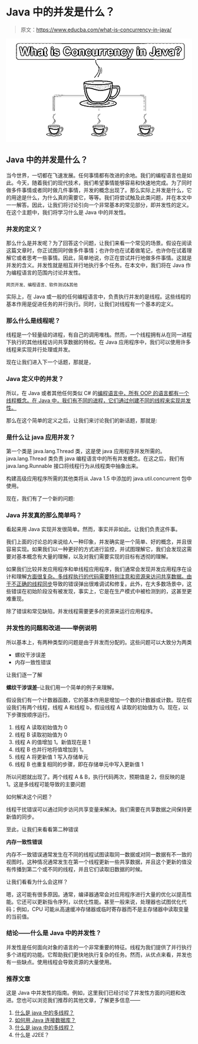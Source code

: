 # Java 中的并发是什么？

> 原文：<https://www.educba.com/what-is-concurrency-in-java/>

![What-is-Concurrency-in-Java](img/c00141c945634cab32a8c5e73fb35820.png)



## Java 中的并发是什么？

当今世界，一切都在飞速发展。任何事情都有改进的余地。我们的编程语言也是如此。今天，随着我们的现代技术，我们希望事情能够容易和快速地完成。为了同时做多件事情或者同时做几件事情，并发的概念出现了。那么实际上并发是什么，它的用途是什么，为什么真的需要它，等等。我们将尝试触及此类问题，并在本文中一一解答。因此，让我们将讨论引向一个非常基本的常见部分，即并发性的定义。在这个主题中，我们将学习什么是 Java 中的并发性。

### 并发的定义？

那么什么是并发呢？为了回答这个问题，让我们来看一个常见的场景。假设在阅读这篇文章时，你正试图同时做多件事情；也许你也在试着做笔记，也许你在试着理解它或者思考一些事情。因此，简单地说，你正在尝试并行地做多件事情。这就是并发的含义。并发性就是相互并行地执行多个任务。在本文中，我们将在 Java 作为编程语言的范围内讨论并发性。

<small>网页开发、编程语言、软件测试&其他</small>

实际上，在 Java 或一般的任何编程语言中，负责执行并发的是线程。这些线程的基本作用是促进任务的并行执行。同时，让我们对线程有一个基本的定义。

### 那么什么是线程呢？

线程是一个轻量级的进程，有自己的调用堆栈。然而，一个线程拥有从在同一进程下执行的其他线程访问共享数据的特权。在 Java 应用程序中，我们可以使用许多线程来实现并行处理或并发。

现在让我们进入下一个话题，那就是，

### Java 定义中的并发？

所以，在 Java 或者其他任何类似 C# 的[编程语言中，所有 OOP 的语言都有一个线程概念。在 Java 中，我们有不同的进程，它们通过创建不同的线程来实现并发性。](https://www.educba.com/uses-of-c-sharp/)

那么在这个简单的定义之后，让我们来讨论我们的新话题，那就是:

### 是什么让 java 应用并发？

第一个类是 java.lang.Thread 类，这是使 java 应用程序并发所需的。java.lang.Thread 类负责 java 编程语言中的所有并发概念。在这之后，我们有 java.lang.Runnable 接口将线程行为从线程类中抽象出来。

构建高级应用程序所需的其他类将从 Java 1.5 中添加的 java.util.concurrent 包中使用。

现在，我们有了一个新的问题:

### Java 并发真的那么简单吗？

看起来用 Java 实现并发很简单。然而，事实并非如此。让我们负责这件事。

我们上面的讨论总的来说给人一种印象，并发确实是一个简单、好的概念，并且很容易实现。如果我们以一种更好的方式进行监控，并试图理解它，我们会发现这需要对基本概念有大量的理解，以及对我们需要实现的目标有透彻的理解。

如果我们比较并发应用程序和单线程应用程序，我们通常会发现并发应用程序在设计和理解[方面很复杂。多线程执行的代码需要特别注意和资源来访问共享数据。由于不正确的线程](https://www.educba.com/career-in-designing/)[同步](https://www.educba.com/what-is-synchronization-in-java/)导致的错误弹出很难调试和修复。此外，在大多数场景中，这些错误在初始阶段没有被发现，事实上，它是在生产模式中被检测到的，这甚至更难重现。

除了错误和常见缺陷，并发线程需要更多的资源来运行应用程序。

### 并发性的问题和改进——举例说明

所以基本上，有两种类型的问题是由于并发而分配的。这些问题可以大致分为两类

*   螺纹干涉误差
*   内存一致性错误

让我们逐一了解

**螺纹干涉误差**–让我们用一个简单的例子来理解。

假设我们有一个计数器函数，它的基本作用是增加一个数的计数器或计数。现在假设我们有两个线程，线程 A 和线程 b，假设线程 A 读取的初始值为 0。现在，以下步骤按顺序运行。

1.  线程 A 读取初始值为 0
2.  线程 B 读取初始值为 0
3.  线程 A 的值增加 1。新值现在是 1
4.  线程 B 也并行地将值增加到 1。
5.  线程 A 将更新值 1 写入存储单元
6.  线程 B 也重复相同的步骤，即在存储单元中写入更新值 1

所以问题就出现了。两个线程 A & B，执行代码两次，预期值是 2，但反映的是 1。这是多线程可能导致的主要问题

如何解决这个问题？

线程干扰错误可以通过同步访问共享变量来解决。我们需要在共享数据之间保持更新值的同步。

至此，让我们来看看第二种错误

**内存一致性错误**

内存不一致错误通常发生在不同的线程试图读取同一数据或对同一数据有不一致的视图时。这种情况通常发生在第一个线程更新一些共享数据，并且这个更新的值没有传播到第二个或不同的线程，并且它们读取旧数据的时候。

让我们看看为什么会这样？

嗯，这可能有很多原因。通常，编译器通常会对应用程序进行大量的优化以提高性能。它还可以更新指令序列，以优化性能。甚至一般来说，处理器也试图优化代码；例如，CPU 可能从高速缓冲存储器或临时寄存器而不是主存储器中读取变量的当前值。

### 结论——什么是 Java 中的并发性？

并发性是任何面向对象的语言的一个非常重要的特征。线程为我们提供了并行执行多个进程的功能。它帮助我们更快地执行复杂的任务。然而，从优点来看，并发也有一些缺点。使用线程会导致资源的大量使用。

### 推荐文章

这是 Java 中并发性的指南。例如，这里我们已经讨论了并发性方面的问题和改进。您也可以浏览我们推荐的其他文章，了解更多信息——

1.  [什么是 java 中的多线程？](https://www.educba.com/what-is-multithreading-in-java/)
2.  [如何用 Java 连接数据库？](https://www.educba.com/how-to-connect-database-in-java/)
3.  [什么是 java 中的多线程？](https://www.educba.com/what-is-multithreading-in-java/)
4.  什么是 J2EE？






